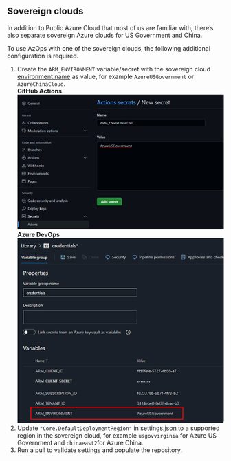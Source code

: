 ## Sovereign clouds
In addition to Public Azure Cloud that most of us are familiar with, there’s also separate sovereign Azure clouds for US Government and China.

To use AzOps with one of the sovereign clouds, the following additional configuration is required.

1) Create the `ARM_ENVIRONMENT` variable/secret with the sovereign cloud [environment name](https://learn.microsoft.com/en-us/powershell/module/az.accounts/get-azenvironment?view=azps-7.1.0#example-1--getting-all-azure-environments) as value, for example `AzureUSGovernment` or `AzureChinaCloud`.  
**GitHub Actions**
![Add GH Action Secret](./Media/Actions/github_environment_secret.png)
**Azure DevOps**
![Add Azure DevOps variable in variable group](./Media/Pipelines/ado_environment_variable.png)
2) Update `"Core.DefaultDeploymentRegion"` in [settings.json](https://github.com/Azure/AzOps-Accelerator/blob/main/settings.json) to a supported region in the sovereign cloud, for example `usgovvirginia` for Azure US Government and `chinaeast2`for Azure China.
3) Run a pull to validate settings and populate the repository.